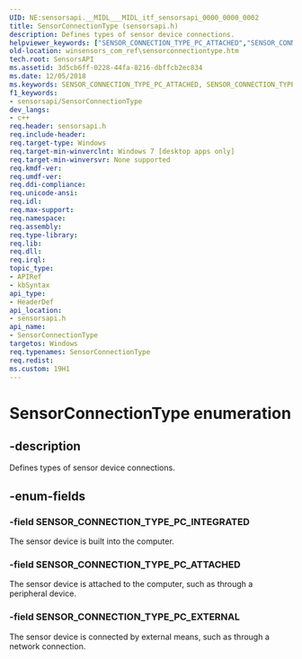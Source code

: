```yaml
---
UID: NE:sensorsapi.__MIDL___MIDL_itf_sensorsapi_0000_0000_0002
title: SensorConnectionType (sensorsapi.h)
description: Defines types of sensor device connections.helpviewer_keywords: ["SENSOR_CONNECTION_TYPE_PC_ATTACHED","SENSOR_CONNECTION_TYPE_PC_EXTERNAL","SENSOR_CONNECTION_TYPE_PC_INTEGRATED","SensorConnectionType","SensorConnectionType enumeration","sensorsapi/ SENSOR_CONNECTION_TYPE_PC_EXTERNAL","sensorsapi/SENSOR_CONNECTION_TYPE_PC_ATTACHED","sensorsapi/SENSOR_CONNECTION_TYPE_PC_INTEGRATED","sensorsapi/SensorConnectionType","winsensors_com_ref.sensorconnectiontype"]
old-location: winsensors_com_ref\sensorconnectiontype.htm
tech.root: SensorsAPI
ms.assetid: 3d5cb6ff-0228-44fa-8216-dbffcb2ec834
ms.date: 12/05/2018
ms.keywords: SENSOR_CONNECTION_TYPE_PC_ATTACHED, SENSOR_CONNECTION_TYPE_PC_EXTERNAL, SENSOR_CONNECTION_TYPE_PC_INTEGRATED, SensorConnectionType, SensorConnectionType enumeration, sensorsapi/ SENSOR_CONNECTION_TYPE_PC_EXTERNAL, sensorsapi/SENSOR_CONNECTION_TYPE_PC_ATTACHED, sensorsapi/SENSOR_CONNECTION_TYPE_PC_INTEGRATED, sensorsapi/SensorConnectionType, winsensors_com_ref.sensorconnectiontype
f1_keywords:
- sensorsapi/SensorConnectionType
dev_langs:
- c++
req.header: sensorsapi.h
req.include-header: 
req.target-type: Windows
req.target-min-winverclnt: Windows 7 [desktop apps only]
req.target-min-winversvr: None supported
req.kmdf-ver: 
req.umdf-ver: 
req.ddi-compliance: 
req.unicode-ansi: 
req.idl: 
req.max-support: 
req.namespace: 
req.assembly: 
req.type-library: 
req.lib: 
req.dll: 
req.irql: 
topic_type:
- APIRef
- kbSyntax
api_type:
- HeaderDef
api_location:
- sensorsapi.h
api_name:
- SensorConnectionType
targetos: Windows
req.typenames: SensorConnectionType
req.redist: 
ms.custom: 19H1
---
```


# SensorConnectionType enumeration


## -description


Defines types of sensor device connections.


## -enum-fields




### -field SENSOR_CONNECTION_TYPE_PC_INTEGRATED

The sensor device is built into the computer.


### -field SENSOR_CONNECTION_TYPE_PC_ATTACHED

The sensor device is attached to the computer, such as through a peripheral device.


### -field SENSOR_CONNECTION_TYPE_PC_EXTERNAL

The sensor device is connected by external means, such as through a network connection. 

